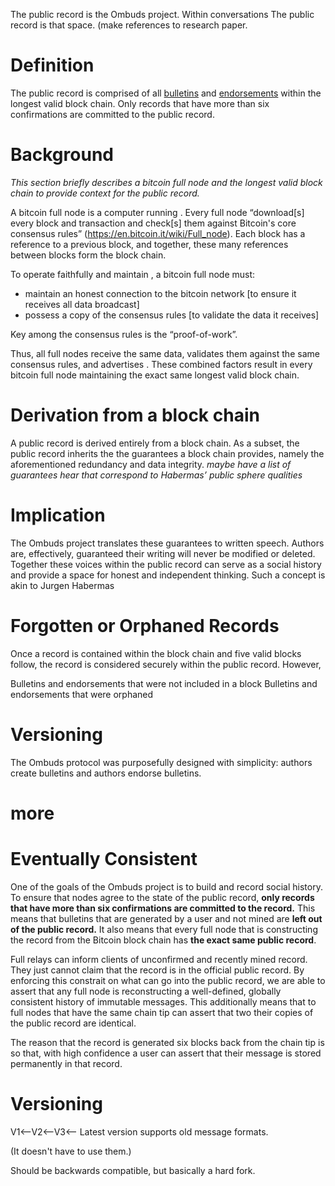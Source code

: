 <!-- title: Public Record -->

The public record is the Ombuds project. Within  conversations The public record is that space. (make references to research paper.

# Definition
The public record is comprised of all [bulletins](bulletin) and [endorsements](endorsement) within the longest valid block chain. 
Only records that have more than six confirmations are committed to the public record. 

# Background
*This section briefly describes a bitcoin full node and the longest valid block chain to provide context for the public record.*

A bitcoin full node is a computer running . Every full node “download[s] every block and transaction and check[s] them against Bitcoin's core consensus rules” (https://en.bitcoin.it/wiki/Full_node). Each block has a reference to a previous block, and together, these many references between blocks form the block chain.

To operate faithfully and maintain , a bitcoin full node must:
- maintain an honest connection to the bitcoin network [to ensure it receives all data broadcast]
- possess a copy of the consensus rules [to validate the data it receives]

Key among the consensus rules is the “proof-of-work”. 

Thus, all full nodes receive the same data, validates them against the same consensus rules, and advertises . These combined factors result in every bitcoin full node maintaining the exact same longest valid block chain.

# Derivation from a block chain
A public record is derived entirely from a block chain. As a subset, the public record inherits the the guarantees a block chain provides, namely the aforementioned redundancy and data integrity.
*maybe have a list of guarantees hear that correspond to Habermas’ public sphere qualities*

# Implication
The Ombuds project translates these guarantees to written speech. Authors are, effectively, guaranteed their writing will never be modified or deleted. Together these voices within the public record can serve as a social history and provide a space for honest and independent thinking. Such a concept is akin to Jurgen Habermas

# Forgotten or Orphaned Records
Once a record is contained within the block chain and five valid blocks follow, the record is considered securely within the public record. However, 

Bulletins and endorsements that were not included in a block
Bulletins and endorsements that were orphaned

# Versioning
The Ombuds protocol was purposefully designed with simplicity: authors create bulletins and authors endorse bulletins. 


# more


Eventually Consistent
====================

One of the goals of the Ombuds project is to build and record social history.
To ensure that nodes agree to the state of the public record, **only records that have more than six confirmations are committed to the record.**
This means that bulletins that are generated by a user and not mined are **left out of the public record.**
It also means that every full node that is constructing the record from the Bitcoin block chain has **the exact same public record**.

Full relays can inform clients of unconfirmed and recently mined record. 
They just cannot claim that the record is in the official public record.
By enforcing this constrait on what can go into the public record, we are able to assert that any full node is reconstructing a well-defined, globally consistent history of immutable messages.
This additionally means that to full nodes that have the same chain tip can assert that two their copies of the public record are identical.

The reason that the record is generated six blocks back from the chain tip is so that, with high confidence a user can assert that their message is stored permanently in that record.




Versioning
==========

V1<--V2<--V3<-- Latest version supports old message formats.

(It doesn't have to use them.)

Should be backwards compatible, but basically a hard fork.
